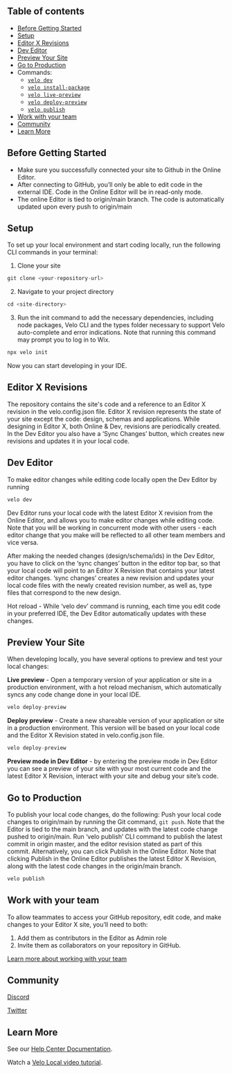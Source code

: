 ## Table of contents

* [Before Getting Started]()
* [Setup]()
* [Editor X Revisions]()
* [Dev Editor]()
* [Preview Your Site]()
* [Go to Production]()
* Commands:
  * [<code>velo dev</code>]()
  * [<code>velo install-package</code>]()
  * [<code>velo live-preview</code>]()
  * [<code>velo deploy-preview</code>]()
  * [<code>velo publish</code>]()
* [Work with your team]()
* [Community]()
* [Learn More]()

## Before Getting Started

* Make sure you successfully connected your site to Github in the Online Editor. 
* After connecting to GitHub, you’ll only be able to edit code in the external IDE. Code in the Online Editor will be in read-only mode.
* The online Editor is tied to origin/main branch. The code is automatically updated upon every push to origin/main

## Setup 

To set up your local environment and start coding locally, run the following CLI commands in your terminal:

1. Clone your site 

  ```js
git clone <your-repository-url>
  ```

2. Navigate to your project directory

```js
cd <site-directory>
```

3. Run the init command to add the necessary dependencies, including node packages, Velo CLI and the types folder necessary to support Velo auto-complete and error indications. Note that running this command may prompt you to log in to Wix. 

```js
npx velo init
```
Now you can start developing in your IDE. 

## Editor X Revisions
The repository contains the site's code and a reference to an Editor X revision in the velo.config.json file. Editor X revision represents the state of your site except the code: design, schemas and applications. While designing in Editor X, both Online & Dev, revisions are periodically created. In the Dev Editor you also have a ‘Sync Changes’ button, which creates new revisions and updates it in your local code.

## Dev Editor 

To make editor changes while editing code locally open the Dev Editor by running 

  ```js
velo dev
  ``` 

Dev Editor runs your local code with the latest Editor X revision from the Online Editor, and allows you to make editor changes while editing code. Note that you will be working in concurrent mode with other users - each editor change that you make will be reflected to all other team members and vice versa.

After making the needed changes (design/schema/ids) in the Dev Editor, you have to click on the ‘sync changes’ button in the editor top bar, so that your local code will point to an Editor X Revision that contains your latest editor changes.
‘sync changes’  creates a new revision and updates your local code files with the newly created revision number, as well as, type files that correspond to the new design.

Hot reload - While ‘velo dev’ command is running, each time you edit code in your preferred IDE, the Dev Editor automatically updates with these changes.

## Preview Your Site 

When developing locally, you have several options to preview and test your local changes:

__Live preview__ - Open a temporary version of your application or site in a production environment, with a hot reload mechanism, which automatically syncs any code change done in your local IDE.

  ```js
velo deploy-preview
  ``` 
__Deploy preview__ - Create a new shareable version of your application or site in a production environment. This version will be based on your local code and the Editor X Revision stated in velo.config.json file.

  ```js
velo deploy-preview
  ``` 

__Preview mode in Dev Editor__ - by entering the preview mode in Dev Editor you can see a preview of your site with your most current code and the latest Editor X Revision, interact with your site and debug your site’s code.


## Go to Production 

To publish your local code changes, do the following: 
Push your local code changes to origin/main by running the Git command, `git push`. 
Note that the Editor is tied to the main branch, and updates with the latest code change pushed to origin/main.
Run ‘velo publish’ CLI command to publish the latest commit in origin master, and the editor revision stated as part of this commit. Alternatively, you can click Publish in the Online Editor. Note that clicking Publish in the Online Editor publishes the latest Editor X Revision, along with the latest code changes in the origin/main branch. 

  ```js
velo publish
  ``` 

## Work with your team

To allow teammates to access your GitHub repository, edit code, and make changes to your Editor X site, you’ll need to both:
1. Add them as contributors in the Editor as Admin role
1. Invite them as collaborators on your repository in GitHub.

[Learn more about working with your team]()

## Community

[Discord]()

[Twitter]()

## Learn More

See our [Help Center Documentation]().

Watch a [Velo Local video tutorial]().





